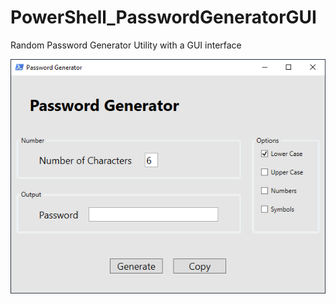 # PowerShell_PasswordGeneratorGUI
Random Password Generator Utility with a GUI interface

![Alt text](/PasswordGenerator.png "Password Generator GUI")
